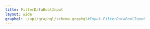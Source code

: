 ```yaml
---
title: FilterDataBoolInput
layout: wide
graphql: ~/api/graphql/schema.graphql#Input.FilterDataBoolInput
---
```


